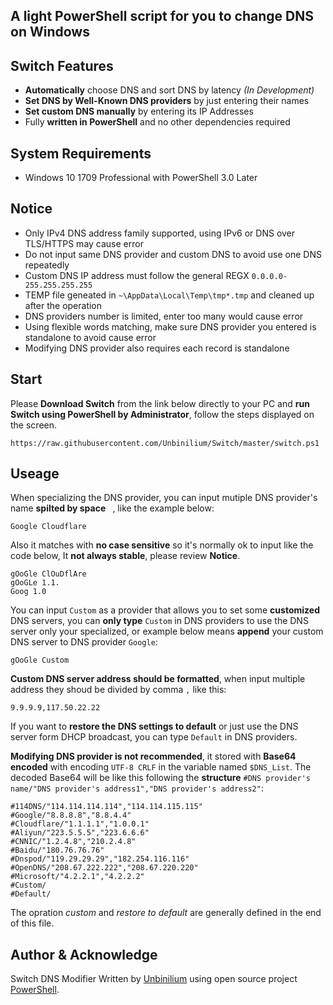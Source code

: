 ## A light PowerShell script for you to change DNS on Windows

## Switch Features
- **Automatically** choose DNS and sort DNS by latency *(In Development)*
- **Set DNS by Well-Known DNS providers** by just entering their names
- **Set custom DNS manually** by entering its IP Addresses
- Fully **written in PowerShell** and no other dependencies required

## System Requirements
- Windows 10 1709 Professional with PowerShell 3.0 Later

## Notice
- Only IPv4 DNS address family supported, using IPv6 or DNS over TLS/HTTPS may cause error
- Do not input same DNS provider and custom DNS to avoid use one DNS repeatedly
- Custom DNS IP address must follow the general REGX `0.0.0.0-255.255.255.255`
- TEMP file geneated in `~\AppData\Local\Temp\tmp*.tmp` and cleaned up after the operation
- DNS providers number is limited, enter too many would cause error
- Using flexible words matching, make sure DNS provider you entered is standalone to avoid cause error
- Modifying DNS provider also requires each record is standalone

## Start
Please **Download Switch** from the link below directly to your PC and **run Switch using PowerShell by Administrator**, follow the steps displayed on the screen.
```
https://raw.githubusercontent.com/Unbinilium/Switch/master/switch.ps1
```

## Useage
When specializing the DNS provider, you can input mutiple DNS provider's name **spilted by space** ` `, like the example below:
```
Google Cloudflare
```
Also it matches with **no case sensitive** so it's normally ok to input like the code below, It **not always stable**, please review **Notice**.
```
gOoGle ClOuDflAre
gOoGLe 1.1.
Goog 1.0
```
You can input `Custom` as a provider that allows you to set some **customized** DNS servers, you can **only type** `Custom` in DNS providers to use the DNS server only your specialized, or example below means **append** your custom DNS server to DNS provider `Google`:
```
gOoGle Custom
```
**Custom DNS server address should be formatted**, when input multiple address they shoud be divided by comma `,` like this:
```
9.9.9.9,117.50.22.22
```
If you want to **restore the DNS settings to default** or just use the DNS server form DHCP broadcast, you can type `Default` in DNS providers.

**Modifying DNS provider is not recommended**, it stored with **Base64 encoded** with encoding `UTF-8 CRLF` in the variable named `$DNS_List`. The decoded Base64 will be like this following the **structure** `#DNS provider's name/"DNS provider's address1","DNS provider's address2"`:
```
#114DNS/"114.114.114.114","114.114.115.115"
#Google/"8.8.8.8","8.8.4.4"
#Cloudflare/"1.1.1.1","1.0.0.1"
#Aliyun/"223.5.5.5","223.6.6.6"
#CNNIC/"1.2.4.8","210.2.4.8"
#Baidu/"180.76.76.76"
#Dnspod/"119.29.29.29","182.254.116.116"
#OpenDNS/"208.67.222.222","208.67.220.220"
#Microsoft/"4.2.2.1","4.2.2.2"
#Custom/
#Default/
```
The opration *custom* and *restore to default* are generally defined in the end of this file.

## Author & Acknowledge
Switch DNS Modifier Written by <a href="https://github.com/Unbinilium" target="_blank">Unbinilium</a> using open source project <a href="https://github.com/PowerShell/PowerShell" target="_blank">PowerShell</a>.
